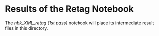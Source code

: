 # Results of the Retag Notebook

The *nbk_XML_retag (1st pass)* notebook will place its intermediate result files in this directory.

